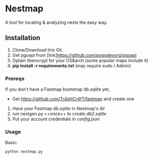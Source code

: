 # Nestmap

A tool for locating & analyzing nests the easy way.


## Installation

1. Clone/Download this Git.
2. Get pgoapi from [link]https://github.com/pogodevorg/pgoapi
3. Optain libencrypt for your OS&arch (some popular maps include it)
4. **pip install -r requirements.txt** (may require sudo / Admin)

### Prereqs

If you don't have a Fastmap bootstrap db.sqlite yet,
- Get https://github.com/Tr4sHCr4fT/fastmap and create one

1. Have your Fastmap *db.sqlite* in Nestmap's dir
2. run nestgen.py ++once++ to create *db2.sqlite*
3. Put your account credentials in *config.json*

### Usage

Basic:
```
python nestmap.py
```
